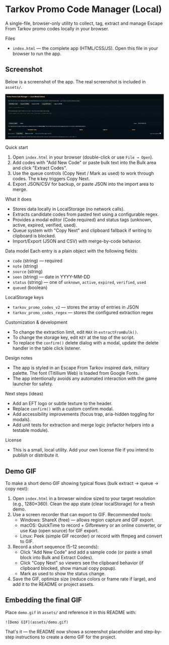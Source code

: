 Tarkov Promo Code Manager (Local)
=================================

A single-file, browser-only utility to collect, tag, extract and manage Escape From Tarkov promo codes locally in your browser.

Files
- `index.html` — the complete app (HTML/CSS/JS). Open this file in your browser to run the app.

Screenshot
---------

Below is a screenshot of the app. The real screenshot is included in `assets/`.

![App screenshot](assets/screenshot.png)

Quick start
1. Open `index.html` in your browser (double-click or use `File → Open`).
2. Add codes with "Add New Code" or paste bulk text into the Bulk area and click "Extract Codes".
3. Use the queue controls (Copy Next / Mark as used) to work through codes. The `N` key triggers Copy Next.
4. Export JSON/CSV for backup, or paste JSON into the import area to merge.

What it does
- Stores data locally in LocalStorage (no network calls).
- Extracts candidate codes from pasted text using a configurable regex.
- Provides a modal editor (Code required) and status tags (unknown, active, expired, verified, used).
- Queue system with "Copy Next" and clipboard fallback if writing to clipboard is blocked.
- Import/Export (JSON and CSV) with merge-by-code behavior.

Data model
Each entry is a plain object with the following fields:
- `code` (string) — required
- `note` (string)
- `source` (string)
- `seen` (string) — date in YYYY-MM-DD
- `status` (string) — one of `unknown`, `active`, `expired`, `verified`, `used`
- `queued` (boolean)

LocalStorage keys
- `tarkov_promo_codes_v2` — stores the array of entries in JSON
- `tarkov_promo_codes_regex` — stores the configured extraction regex

Customization & development
- To change the extraction limit, edit `MAX` in `extractFromBulk()`.
- To change the storage key, edit `KEY` at the top of the script.
- To replace the `confirm()` delete dialog with a modal, update the delete handler in the table click listener.

Design notes
- The app is styled in an Escape From Tarkov inspired dark, military palette. The font (Titillium Web) is loaded from Google Fonts.
- The app intentionally avoids any automated interaction with the game launcher for safety.

Next steps (ideas)
- Add an EFT logo or subtle texture to the header.
- Replace `confirm()` with a custom confirm modal.
- Add accessibility improvements (focus trap, aria-hidden toggling for modals).
- Add unit tests for extraction and merge logic (refactor helpers into a testable module).

License
- This is a small, local utility. Add your own license file if you intend to publish or distribute it.

Demo GIF
--------
To make a short demo GIF showing typical flows (bulk extract → queue → copy next):

1. Open `index.html` in a browser window sized to your target resolution (e.g., 1280×360). Clean the app state (clear localStorage) for a fresh demo.
2. Use a screen recorder that can export to GIF. Recommended tools:
	- Windows: ShareX (free) — allows region capture and GIF export.
	- macOS: QuickTime to record + Gifbrewery or an online converter, or use Kap (open source) for GIF export.
	- Linux: Peek (simple GIF recorder) or record with ffmpeg and convert to GIF.
3. Record a short sequence (5–12 seconds):
	- Click "Add New Code" and add a sample code (or paste a small block into Bulk and Extract Codes).
	- Click "Copy Next" so viewers see the clipboard behavior (if clipboard blocked, show manual copy popup).
	- Mark as used to show the status change.
4. Save the GIF, optimize size (reduce colors or frame rate if large), and add it to the README or project assets.

Embedding the final GIF
---------------------
Place `demo.gif` in `assets/` and reference it in this README with:

```
![Demo GIF](assets/demo.gif)
```

That's it — the README now shows a screenshot placeholder and step-by-step instructions to create a demo GIF for the project.
